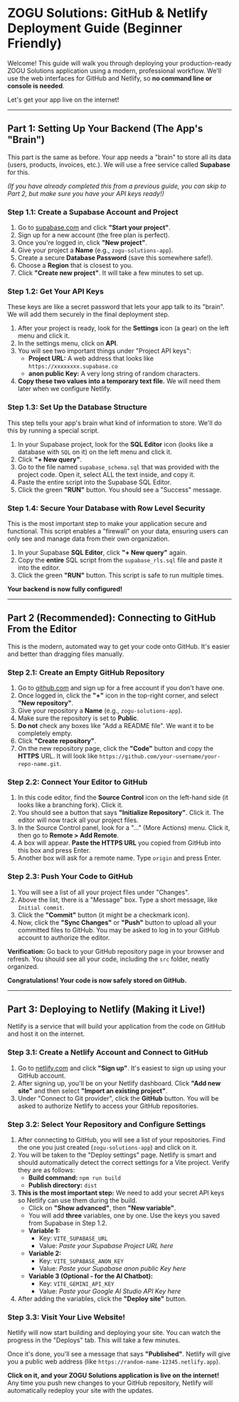 # ZOGU Solutions: GitHub & Netlify Deployment Guide (Beginner Friendly)

Welcome! This guide will walk you through deploying your production-ready ZOGU Solutions application using a modern, professional workflow. We'll use the web interfaces for GitHub and Netlify, so **no command line or console is needed**.

Let's get your app live on the internet!

---

## Part 1: Setting Up Your Backend (The App's "Brain")

This part is the same as before. Your app needs a "brain" to store all its data (users, products, invoices, etc.). We will use a free service called **Supabase** for this.

*(If you have already completed this from a previous guide, you can skip to Part 2, but make sure you have your API keys ready!)*

### Step 1.1: Create a Supabase Account and Project

1.  Go to [supabase.com](https://supabase.com) and click **"Start your project"**.
2.  Sign up for a new account (the free plan is perfect).
3.  Once you're logged in, click **"New project"**.
4.  Give your project a **Name** (e.g., `zogu-solutions-app`).
5.  Create a secure **Database Password** (save this somewhere safe!).
6.  Choose a **Region** that is closest to you.
7.  Click **"Create new project"**. It will take a few minutes to set up.

### Step 1.2: Get Your API Keys

These keys are like a secret password that lets your app talk to its "brain". We will add them securely in the final deployment step.

1.  After your project is ready, look for the **Settings** icon (a gear) on the left menu and click it.
2.  In the settings menu, click on **API**.
3.  You will see two important things under "Project API keys":
    *   **Project URL:** A web address that looks like `https://xxxxxxxx.supabase.co`
    *   **anon public Key:** A very long string of random characters.
4.  **Copy these two values into a temporary text file.** We will need them later when we configure Netlify.

### Step 1.3: Set Up the Database Structure

This step tells your app's brain what kind of information to store. We'll do this by running a special script.

1.  In your Supabase project, look for the **SQL Editor** icon (looks like a database with `SQL` on it) on the left menu and click it.
2.  Click **"+ New query"**.
3.  Go to the file named `supabase_schema.sql` that was provided with the project code. Open it, select ALL the text inside, and copy it.
4.  Paste the entire script into the Supabase SQL Editor.
5.  Click the green **"RUN"** button. You should see a "Success" message.

### Step 1.4: Secure Your Database with Row Level Security

This is the most important step to make your application secure and functional. This script enables a "firewall" on your data, ensuring users can only see and manage data from their own organization.

1.  In your Supabase **SQL Editor**, click **"+ New query"** again.
2.  Copy the **entire** SQL script from the `supabase_rls.sql` file and paste it into the editor.
3.  Click the green **"RUN"** button. This script is safe to run multiple times.

**Your backend is now fully configured!**

---

## Part 2 (Recommended): Connecting to GitHub From the Editor

This is the modern, automated way to get your code onto GitHub. It's easier and better than dragging files manually.

### Step 2.1: Create an Empty GitHub Repository

1.  Go to [github.com](https://github.com) and sign up for a free account if you don't have one.
2.  Once logged in, click the **"+"** icon in the top-right corner, and select **"New repository"**.
3.  Give your repository a **Name** (e.g., `zogu-solutions-app`).
4.  Make sure the repository is set to **Public**.
5.  **Do not** check any boxes like "Add a README file". We want it to be completely empty.
6.  Click **"Create repository"**.
7.  On the new repository page, click the **"Code"** button and copy the **HTTPS** URL. It will look like `https://github.com/your-username/your-repo-name.git`.

### Step 2.2: Connect Your Editor to GitHub

1.  In this code editor, find the **Source Control** icon on the left-hand side (it looks like a branching fork). Click it.
2.  You should see a button that says **"Initialize Repository"**. Click it. The editor will now track all your project files.
3.  In the Source Control panel, look for a "..." (More Actions) menu. Click it, then go to **Remote > Add Remote**.
4.  A box will appear. **Paste the HTTPS URL** you copied from GitHub into this box and press Enter.
5.  Another box will ask for a remote name. Type `origin` and press Enter.

### Step 2.3: Push Your Code to GitHub

1.  You will see a list of all your project files under "Changes".
2.  Above the list, there is a "Message" box. Type a short message, like `Initial commit`.
3.  Click the **"Commit"** button (it might be a checkmark icon).
4.  Now, click the **"Sync Changes"** or **"Push"** button to upload all your committed files to GitHub. You may be asked to log in to your GitHub account to authorize the editor.

**Verification:** Go back to your GitHub repository page in your browser and refresh. You should see all your code, including the `src` folder, neatly organized.

**Congratulations! Your code is now safely stored on GitHub.**

---

## Part 3: Deploying to Netlify (Making it Live!)

Netlify is a service that will build your application from the code on GitHub and host it on the internet.

### Step 3.1: Create a Netlify Account and Connect to GitHub

1.  Go to [netlify.com](https://www.netlify.com/) and click **"Sign up"**. It's easiest to sign up using your GitHub account.
2.  After signing up, you'll be on your Netlify dashboard. Click **"Add new site"** and then select **"Import an existing project"**.
3.  Under "Connect to Git provider", click the **GitHub** button. You will be asked to authorize Netlify to access your GitHub repositories.

### Step 3.2: Select Your Repository and Configure Settings

1.  After connecting to GitHub, you will see a list of your repositories. Find the one you just created (`zogu-solutions-app`) and click on it.
2.  You will be taken to the "Deploy settings" page. Netlify is smart and should automatically detect the correct settings for a Vite project. Verify they are as follows:
    *   **Build command:** `npm run build`
    *   **Publish directory:** `dist`
3.  **This is the most important step:** We need to add your secret API keys so Netlify can use them during the build.
    *   Click on **"Show advanced"**, then **"New variable"**.
    *   You will add **three** variables, one by one. Use the keys you saved from Supabase in Step 1.2.
    *   **Variable 1:**
        *   Key: `VITE_SUPABASE_URL`
        *   Value: *Paste your Supabase Project URL here*
    *   **Variable 2:**
        *   Key: `VITE_SUPABASE_ANON_KEY`
        *   Value: *Paste your Supabase anon public Key here*
    *   **Variable 3 (Optional - for the AI Chatbot):**
        *   Key: `VITE_GEMINI_API_KEY`
        *   Value: *Paste your Google AI Studio API Key here*
4.  After adding the variables, click the **"Deploy site"** button.

### Step 3.3: Visit Your Live Website!

Netlify will now start building and deploying your site. You can watch the progress in the "Deploys" tab. This will take a few minutes.

Once it's done, you'll see a message that says **"Published"**. Netlify will give you a public web address (like `https://random-name-12345.netlify.app`).

**Click on it, and your ZOGU Solutions application is live on the internet!** Any time you push new changes to your GitHub repository, Netlify will automatically redeploy your site with the updates.
